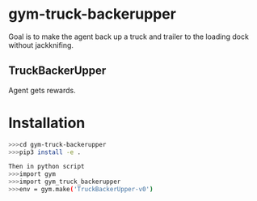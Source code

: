 # gym-truck-backerupper

Goal is to make the agent back up a truck and trailer to the loading dock without jackknifing.

## TruckBackerUpper

Agent gets rewards.

# Installation

```bash
>>>cd gym-truck-backerupper
>>>pip3 install -e .

Then in python script
>>>import gym
>>>import gym_truck_backerupper
>>>env = gym.make('TruckBackerUpper-v0')
```
